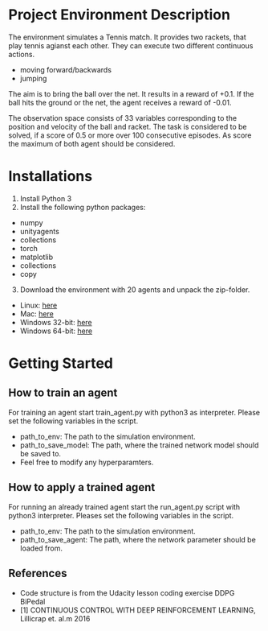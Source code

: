 # Project Environment Description

The environment simulates a Tennis match. It provides two rackets, that play
tennis agianst each other. They can execute two different continuous actions.
* moving forward/backwards
* jumping

The aim is to bring the ball over the net. It results in a reward of +0.1.
If the ball hits the ground or the net, the agent receives a reward of -0.01.

The observation space consists of 33 variables
corresponding to the position and velocity of the ball and racket.
The task is considered to be solved, if a score of 0.5 or more over 100 consecutive episodes.
As score the maximum of both agent should be considered.

# Installations
1. Install Python 3
2. Install the following python packages:
  * numpy
  * unityagents
  * collections
  * torch
  * matplotlib
  * collections
  * copy
3. Download the environment with 20 agents and unpack the zip-folder.
  * Linux: [here](https://s3-us-west-1.amazonaws.com/udacity-drlnd/P2/Reacher/Reacher_Linux.zip)
  * Mac: [here](https://s3-us-west-1.amazonaws.com/udacity-drlnd/P2/Reacher/Reacher.app.zip)
  * Windows 32-bit: [here](https://s3-us-west-1.amazonaws.com/udacity-drlnd/P2/Reacher/Reacher_Windows_x86.zip)
  * Windows 64-bit: [here](https://s3-us-west-1.amazonaws.com/udacity-drlnd/P2/Reacher/Reacher_Windows_x86_64.zip)

# Getting Started
## How to train an agent
For training an agent start train_agent.py with python3 as interpreter. Please set the following variables in the script.
  * path_to_env: The path to the simulation environment.
  * path_to_save_model: The path, where the trained network model should be saved to.
  * Feel free to modify any hyperparamters.

## How to apply a trained agent
For running an already trained agent start the run_agent.py script with python3 interpreter. Pleases set the following variables in the script.
  * path_to_env: The path to the simulation environment.
  * path_to_save_agent: The path, where the network parameter should be loaded from.

## References
  * Code structure is from the Udacity lesson coding exercise DDPG BiPedal
  * [1] CONTINUOUS CONTROL WITH DEEP REINFORCEMENT LEARNING, Lillicrap et. al.m 2016
